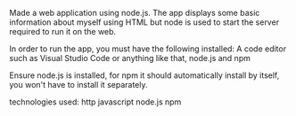 Made a web application using node.js. The app displays some basic information about myself using HTML but node is used to start the server required to run it on the web.

 In order to run the app, you must have the following installed:
 A code editor such as Visual Studio Code or anything like that,
 node.js and npm

Ensure node.js is installed, for npm it should automatically install by itself, you won't have to install it separately.

technologies used:
http
javascript
node.js
npm
